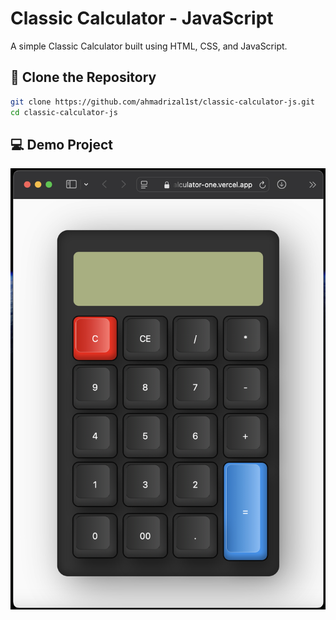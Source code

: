 # Classic Calculator - JavaScript

A simple Classic Calculator built using HTML, CSS, and JavaScript.

## 🚀 Clone the Repository

```bash
git clone https://github.com/ahmadrizal1st/classic-calculator-js.git
cd classic-calculator-js
```
## 💻 Demo Project
![Demo](demo.png)